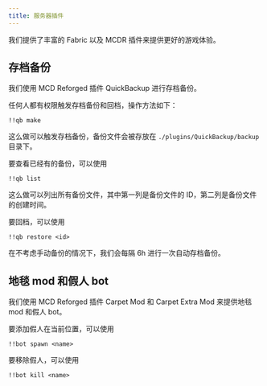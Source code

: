 ```yaml
---
title: 服务器插件
---
```


我们提供了丰富的 Fabric 以及 MCDR 插件来提供更好的游戏体验。

## 存档备份

我们使用 MCD Reforged 插件 QuickBackup 进行存档备份。

任何人都有权限触发存档备份和回档，操作方法如下：

```
!!qb make
```

这么做可以触发存档备份，备份文件会被存放在 `./plugins/QuickBackup/backup` 目录下。

要查看已经有的备份，可以使用

```
!!qb list
```

这么做可以列出所有备份文件，其中第一列是备份文件的 ID，第二列是备份文件的创建时间。

要回档，可以使用

```
!!qb restore <id>
```

在不考虑手动备份的情况下，我们会每隔 6h 进行一次自动存档备份。

## 地毯 mod 和假人 bot

我们使用 MCD Reforged 插件 Carpet Mod 和 Carpet Extra Mod 来提供地毯 mod 和假人 bot。

要添加假人在当前位置，可以使用

```mcfunction
!!bot spawn <name>
```

要移除假人，可以使用

```mcfunction
!!bot kill <name>
```
